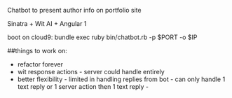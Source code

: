 
Chatbot to present author info on portfolio site

Sinatra + Wit AI + Angular 1

boot on cloud9: bundle exec ruby bin/chatbot.rb -p $PORT -o $IP

##things to work on:
- refactor forever
- wit response actions - server could handle entirely
- better flexibility - limited in handling replies from bot - can only handle 1 text reply or 1 server action then 1 text reply - 